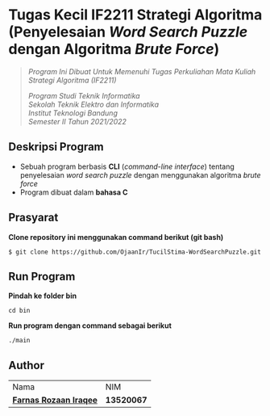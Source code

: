 # Tugas Kecil IF2211 Strategi Algoritma (Penyelesaian _Word Search Puzzle_ dengan Algoritma _Brute Force_)
> _Program Ini Dibuat Untuk Memenuhi Tugas Perkuliahan Mata Kuliah Strategi Algoritma (IF2211)_ <br/>
>
> _Program Studi Teknik Informatika <br/>
> Sekolah Teknik Elektro dan Informatika <br/>
> Institut Teknologi Bandung <br/>
> Semester II Tahun 2021/2022 <br/>_

## Deskripsi Program
- Sebuah program berbasis **CLI** (_command-line interface_) tentang penyelesaian _word search puzzle_ dengan menggunakan algoritma _brute force_
- Program dibuat dalam **bahasa C** 

## Prasyarat
**Clone repository ini menggunakan command berikut (git bash)**
```
$ git clone https://github.com/OjaanIr/TucilStima-WordSearchPuzzle.git
```

## Run Program

**Pindah ke folder bin**
```
cd bin
```

**Run program dengan command sebagai berikut**
```
./main
```

## Author
<table>
  <tr>
    <td> Nama </td>
    <td> NIM </td>
  </tr>
  <tr>
    <td><a href="https://github.com/OjaanIr"><b>Farnas Rozaan Iraqee</b></a></td>
    <td><b>13520067</b></td>
  </tr>
